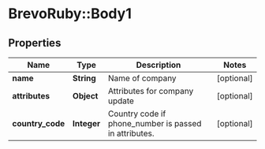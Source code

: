 # BrevoRuby::Body1

## Properties
Name | Type | Description | Notes
------------ | ------------- | ------------- | -------------
**name** | **String** | Name of company | [optional] 
**attributes** | **Object** | Attributes for company update | [optional] 
**country_code** | **Integer** | Country code if phone_number is passed in attributes. | [optional] 


